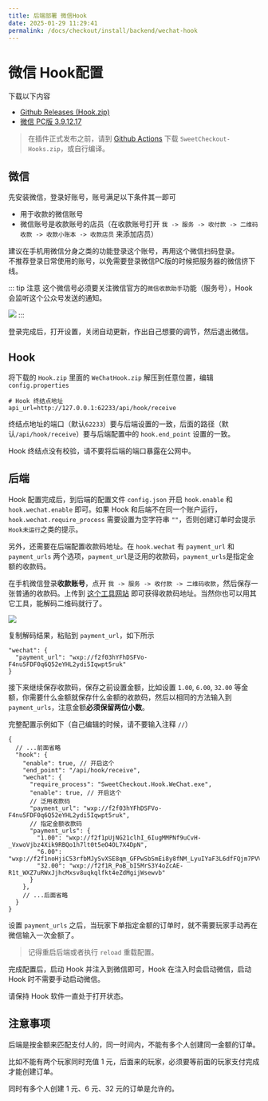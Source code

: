 ```yaml
---
title: 后端部署 微信Hook
date: 2025-01-29 11:29:41
permalink: /docs/checkout/install/backend/wechat-hook
---
```


# 微信 Hook配置

下载以下内容
+ [Github Releases (Hook.zip)](https://github.com/MrXiaoM/SweetCheckout/releases)
+ [微信 PC版 3.9.12.17](https://github.com/tom-snow/wechat-windows-versions/releases/download/v3.9.12.17/WeChatSetup-3.9.12.17.exe)

> 在插件正式发布之前，请到 [Github Actions](https://github.com/MrXiaoM/SweetCheckout/actions/workflows/build.yml) 下载 `SweetCheckout-Hooks.zip`，或自行编译。

## 微信

先安装微信，登录好账号，账号满足以下条件其一即可
+ 用于收款的微信账号
+ 微信账号是收款账号的店员（在收款账号打开 `我 -> 服务 -> 收付款 -> 二维码收款 -> 收款小账本 -> 收款店员` 来添加店员）

建议在手机用微信分身之类的功能登录这个账号，再用这个微信扫码登录。  
不推荐登录日常使用的账号，以免需要登录微信PC版的时候把服务器的微信挤下线。

::: tip 注意
这个微信号必须要关注微信官方的`微信收款助手`功能（服务号），Hook 会监听这个公众号发送的通知。

![](https://pic1.imgdb.cn/item/67f3f2bce381c3632beea374.png)
:::

登录完成后，打开设置，关闭自动更新，作出自己想要的调节，然后退出微信。

## Hook

将下载的 `Hook.zip` 里面的 `WeChatHook.zip` 解压到任意位置，编辑 `config.properties`
```properties
# Hook 终结点地址
api_url=http://127.0.0.1:62233/api/hook/receive
```
终结点地址的端口（默认`62233`）要与后端设置的一致，后面的路径（默认`/api/hook/receive`）要与后端配置中的 `hook.end_point` 设置的一致。

Hook 终结点没有校验，请不要将后端的端口暴露在公网中。

## 后端

Hook 配置完成后，到后端的配置文件 `config.json` 开启 `hook.enable` 和 `hook.wechat.enable` 即可。如果 Hook 和后端不在同一个账户运行，`hook.wechat.require_process` 需要设置为空字符串 `""`，否则创建订单时会提示`Hook未运行`之类的提示。

另外，还需要在后端配置收款码地址。在 `hook.wechat` 有 `payment_url` 和 `payment_urls` 两个选项，`payment_url`是泛用的收款码，`payment_urls`是指定金额的收款码。

在手机微信登录**收款账号**，点开 `我 -> 服务 -> 收付款 -> 二维码收款`，然后保存一张普通的收款码。上传到 [这个工具网站](https://cli.im/deqr/) 即可获得收款码地址。当然你也可以用其它工具，能解码二维码就行了。

![](https://pic1.imgdb.cn/item/67b04a6ed0e0a243d4ff9528.png)

复制解码结果，粘贴到 `payment_url`，如下所示
```json5
"wechat": {
  "payment_url": "wxp://f2f03hYFhDSFVo-F4nu5FDF0q6Q52eYHL2ydi5Iqwpt5ruk"
}
```

接下来继续保存收款码，保存之前设置金额，比如设置 `1.00`, `6.00`, `32.00` 等金额，你需要什么金额就保存什么金额的收款码，然后以相同的方法输入到 `payment_urls`，注意金额**必须保留两位小数**。

完整配置示例如下（自己编辑的时候，请不要输入注释 `//`）
```json5
{
  // ...前面省略
  "hook": {
    "enable": true, // 开启这个
    "end_point": "/api/hook/receive",
    "wechat": {
      "require_process": "SweetCheckout.Hook.WeChat.exe",
      "enable": true, // 开启这个
      // 泛用收款码
      "payment_url": "wxp://f2f03hYFhDSFVo-F4nu5FDF0q6Q52eYHL2ydi5Iqwpt5ruk",
      // 指定金额收款码
      "payment_urls": {
        "1.00": "wxp://f2f1pUjNG21clhI_6IugMMPNf9uCvH-_VxwoVjbz4Xik9RBQo1h7lt0t5eO4OL7X4DpN",
        "6.00": "wxp://f2f1noHjiC53rfbMJySvXSE8qm_GFPwSbSmEi8y8fNM_LyuIYaF3L6dfFQjm7PVVVnwj",
        "32.00": "wxp://f2f1R_PoB_bI5MrS3Y4oZcAE-R1t_WXZ7uRWxJjhcMxsv8uqkqlfkt4eZdMgijWsewvb"
      }
    },
    // ...后面省略
  }
}
```

设置 `payment_urls` 之后，当玩家下单指定金额的订单时，就不需要玩家手动再在微信输入一次金额了。

> 记得重启后端或者执行 `reload` 重载配置。

完成配置后，启动 Hook 并注入到微信即可，Hook 在注入时会启动微信，启动 Hook 时不需要手动启动微信。

请保持 Hook 软件一直处于打开状态。

## 注意事项

后端是按金额来匹配支付人的，同一时间内，不能有多个人创建同一金额的订单。

比如不能有两个玩家同时充值 1 元，后面来的玩家，必须要等前面的玩家支付完成才能创建订单。

同时有多个人创建 1 元、6 元、32 元的订单是允许的。
